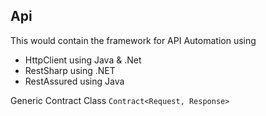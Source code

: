 ## Api
This would contain the framework for API Automation using
- HttpClient using Java & .Net
- RestSharp using .NET
- RestAssured using Java

Generic Contract Class
`Contract<Request, Response>`

